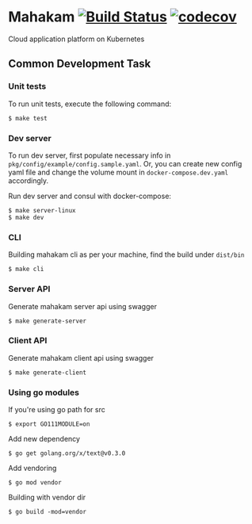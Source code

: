 # Mahakam [![Build Status](https://circleci.com/gh/mahakamcloud/mahakam.svg?style=shield)](https://circleci.com/gh/mahakamcloud/mahakam) [![codecov](https://codecov.io/gh/mahakamcloud/mahakam/branch/master/graph/badge.svg)](https://codecov.io/gh/mahakamcloud/mahakam)
Cloud application platform on Kubernetes

## Common Development Task

### Unit tests

To run unit tests, execute the following command:

```
$ make test
```

### Dev server

To run dev server, first populate necessary info in `pkg/config/example/config.sample.yaml`. Or, you can create new config yaml file and change the volume mount in `docker-compose.dev.yaml` accordingly.

Run dev server and consul with docker-compose:

```
$ make server-linux
$ make dev
```

### CLI

Building mahakam cli as per your machine, find the build under `dist/bin`

```
$ make cli
```

### Server API

Generate mahakam server api using swagger

```
$ make generate-server
```

### Client API

Generate mahakam client api using swagger

```
$ make generate-client
```

### Using go modules

If you're using go path for src

```
$ export GO111MODULE=on
```

Add new dependency

```
$ go get golang.org/x/text@v0.3.0
```

Add vendoring

```
$ go mod vendor
```

Building with vendor dir

```
$ go build -mod=vendor
```
